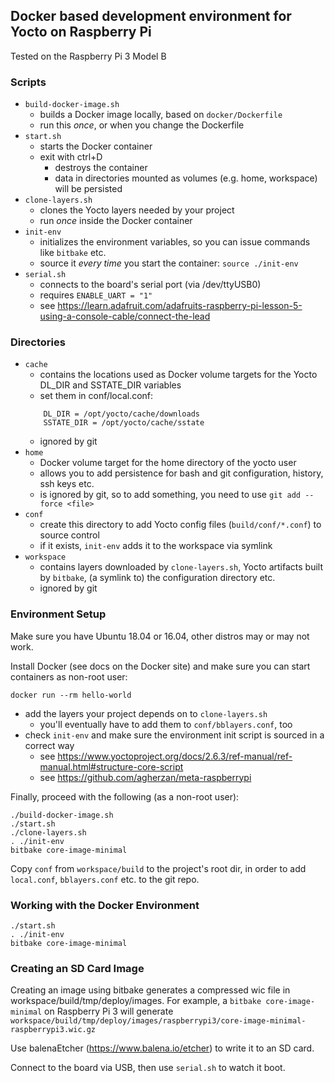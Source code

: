 ## Docker based development environment for Yocto on Raspberry Pi

Tested on the Raspberry Pi 3 Model B

### Scripts
* `build-docker-image.sh`
    * builds a Docker image locally, based on `docker/Dockerfile`
    * run this *once*, or when you change the Dockerfile
* `start.sh`
    * starts the Docker container
    * exit with ctrl+D
      * destroys the container
      * data in directories mounted as volumes (e.g. home, workspace) will be persisted
* `clone-layers.sh`
    * clones the Yocto layers needed by your project
    * run *once* inside the Docker container
* `init-env`
    * initializes the environment variables, so you can issue commands like `bitbake` etc.
    * source it *every time* you start the container: `source ./init-env`
* `serial.sh`
    * connects to the board's serial port (via /dev/ttyUSB0)
    * requires `ENABLE_UART = "1"`
    * see https://learn.adafruit.com/adafruits-raspberry-pi-lesson-5-using-a-console-cable/connect-the-lead

### Directories
* `cache`
    * contains the locations used as Docker volume targets for the Yocto
    DL_DIR and SSTATE_DIR variables
    * set them in conf/local.conf:
    ```
        DL_DIR = /opt/yocto/cache/downloads
        SSTATE_DIR = /opt/yocto/cache/sstate
    ```
    * ignored by git
* `home`
    * Docker volume target for the home directory of the yocto user
    * allows you to add persistence for bash and git configuration, history, ssh keys etc.
    * is ignored by git, so to add something, you need to use `git add --force <file>`
* `conf`
    * create this directory to add Yocto config files
    (`build/conf/*.conf`) to source control
    * if it exists, `init-env` adds it to the workspace via symlink
* `workspace`
    * contains layers downloaded by `clone-layers.sh`, Yocto artifacts built by
    `bitbake`, (a symlink to) the configuration directory etc.
    * ignored by git
  
### Environment Setup

Make sure you have Ubuntu 18.04 or 16.04, other distros may or may not work.

Install Docker (see docs on the Docker site) and make sure you can start
containers as non-root user:

```
docker run --rm hello-world
```

* add the layers your project depends on to `clone-layers.sh` 
  * you'll eventually have to add them to `conf/bblayers.conf`, too
* check `init-env` and make sure the environment init script is sourced in a correct way
  * see https://www.yoctoproject.org/docs/2.6.3/ref-manual/ref-manual.html#structure-core-script
  * see https://github.com/agherzan/meta-raspberrypi


Finally, proceed with the following (as a non-root user):
```
./build-docker-image.sh
./start.sh
./clone-layers.sh
. ./init-env
bitbake core-image-minimal
```

Copy `conf` from `workspace/build` to the project's root dir, in order to add `local.conf`, `bblayers.conf` etc. to the git repo.

### Working with the Docker Environment


```
./start.sh
. ./init-env
bitbake core-image-minimal
```

### Creating an SD Card Image

Creating an image using bitbake generates a compressed wic file in
workspace/build/tmp/deploy/images. For example, a
`bitbake core-image-minimal` on Raspberry Pi 3 will generate
`workspace/build/tmp/deploy/images/raspberrypi3/core-image-minimal-raspberrypi3.wic.gz`

Use balenaEtcher (https://www.balena.io/etcher) to write it to an SD card.

Connect to the board via USB, then use `serial.sh` to watch it boot.
